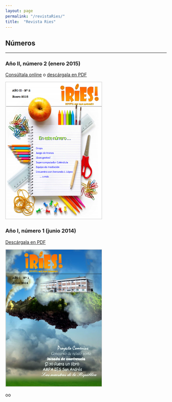 ```yaml
---
layout: page
permalink: "/revistaRies/"
title:  "Revista Ries"
---
```



<!-- Imagen de 820x548 -->

<section class="white-wrapper" id="contenido">
    	<div class="container">
			<div class="general-title padding-top">
            	<h2>Números</h2>
                <hr>
                <p class="lead"></p>
            </div>
        	<div class="row">
                <div class="col-lg-12 col-sm-12 col-md-12 col-xs-12 single-portfolio">

<div class="col-sm-4" markdown="1">

### Año II, número 2 (enero 2015)

[Consúltala online](http://www.flipgorilla.com/p/23837411469428441/show) o [descárgala en PDF](https://drive.google.com/open?id=0B4jaZeMGL7Hscmd4cDgtV2pleTA&authuser=0)

<a href="http://www.flipgorilla.com/p/23837411469428441/show"><img class="img-responsive" src="/imagenes/RIES2.png" style="border: 1px solid #CCC"></a>




</div><!-- end col-sm-5 --> 


<div class="col-sm-4" markdown="1">

### Año I, número 1 (junio 2014)

[Descárgala en PDF](https://drive.google.com/open?id=0B4jaZeMGL7HsbVU2OFhObTRxR1E&authuser=0)

<a href="https://drive.google.com/open?id=0B4jaZeMGL7HsbVU2OFhObTRxR1E&authuser=0"><img class="img-responsive" src="/imagenes/RIES1.png" style="border: 1px solid #CCC"></a>


</div><!-- end col-sm-5 -->        

       





</div><!-- end col-lg-12 -->
</div><!-- end row -->    
</div><!-- end container -->
</section>

oo